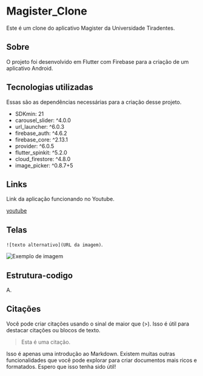 # Magister_Clone

Este é um clone do aplicativo Magister da Universidade Tiradentes.

## Sobre

O projeto foi desenvolvido em Flutter com Firebase para a criação de um aplicativo Android.

## Tecnologias utilizadas 

Essas são as dependências necessárias para a criação desse projeto.

* SDKmin: 21
* carousel_slider: ^4.0.0
* url_launcher: ^6.0.3
* firebase_auth: ^4.6.2
* firebase_core: ^2.13.1
* provider: ^6.0.5
* flutter_spinkit: ^5.2.0
* cloud_firestore: ^4.8.0
* image_picker: ^0.8.7+5

## Links

Link da aplicação funcionando no Youtube.

[youtube](https://www.google.com)

## Telas

`![texto alternativo](URL da imagem)`.

![Exemplo de imagem](https://www.example.com/imagem.jpg)



## Estrutura-codigo

A.



## Citações

Você pode criar citações usando o sinal de maior que (>). Isso é útil para destacar citações ou blocos de texto.

> Esta é uma citação.

Isso é apenas uma introdução ao Markdown. Existem muitas outras funcionalidades que você pode explorar para criar documentos mais ricos e formatados. Espero que isso tenha sido útil!

